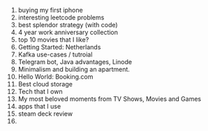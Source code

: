 1. buying my first iphone
2. interesting leetcode problems
3. best splendor strategy (with code)
4. 4 year work anniversary collection
5. top 10 movies that I like?
6. Getting Started: Netherlands
7. Kafka use-cases / tutroial 
8. Telegram bot, Java advantages, Linode
9. Minimalism and building an apartment. 
10. Hello World: Booking.com
11. Best cloud storage
12. Tech that I own
13. My most beloved moments from TV Shows, Movies and Games
14. apps that I use
15. steam deck review
16. 